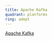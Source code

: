 ```yaml
---
title: Apache Kafka
quadrant: platforms
ring: adopt
---
```


[Apache Kafka](https://kafka.apache.org/)

